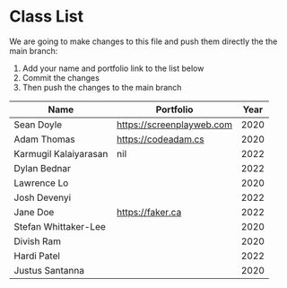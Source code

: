 # Class List

We are going to make changes to this file and push them directly the the main branch:

1. Add your name and portfolio link to the list below
2. Commit the changes
3. Then push the changes to the main branch

| Name                           | Portfolio                                                    | Year       |
| ------------------------------ | ------------------------------------------------------------ | ---------- |
| Sean Doyle                     | https://screenplayweb.com                                    | 2020       |
| Adam Thomas                    | https://codeadam.cs                                          | 2020       |
| Karmugil Kalaiyarasan          | nil                                                          | 2022       |
| Dylan Bednar                   |                                                              | 2022       |
| Lawrence Lo                    |                                                              | 2020       |
| Josh Devenyi                   |                                                              | 2022       |
| Jane Doe                       | https://faker.ca                                             | 2022       |
| Stefan Whittaker-Lee           |                                                              | 2020       |
| Divish Ram                     |                                                              | 2020       |
| Hardi Patel                    |                                                              | 2022       |
| Justus Santanna                |                                                              | 2020       |